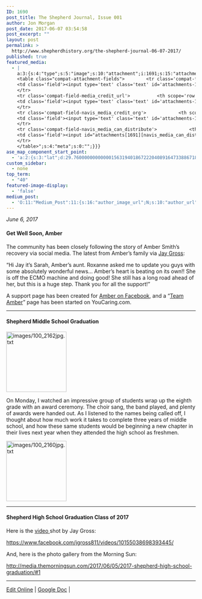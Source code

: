 ```yaml
---
ID: 1690
post_title: The Shepherd Journal, Issue 001
author: Jon Morgan
post_date: 2017-06-07 03:54:58
post_excerpt: ""
layout: post
permalink: >
  http://www.shepherdhistory.org/the-shepherd-journal-06-07-2017/
published: true
featured_media:
  - |
    a:3:{s:4:"type";s:5:"image";s:10:"attachment";i:1691;s:15:"attachment_data";a:33:{s:2:"id";i:1691;s:5:"title";s:21:"images100_2162jpg.txt";s:8:"filename";s:28:"images2F100_2162jpg.txt.jpeg";s:3:"url";s:86:"http://www.shepherdhistory.org/wp-content/uploads/2017/06/images2F100_2162jpg.txt.jpeg";s:4:"link";s:50:"http://www.shepherdhistory.org/?attachment_id=1691";s:3:"alt";s:0:"";s:6:"author";s:1:"1";s:11:"description";s:0:"";s:7:"caption";s:0:"";s:4:"name";s:21:"images100_2162jpg-txt";s:6:"status";s:7:"inherit";s:10:"uploadedTo";i:1690;s:4:"date";i:1496807199000;s:8:"modified";i:1496807211000;s:9:"menuOrder";i:0;s:4:"mime";s:10:"image/jpeg";s:4:"type";s:5:"image";s:7:"subtype";s:4:"jpeg";s:4:"icon";s:67:"http://www.shepherdhistory.org/wp-includes/images/media/default.png";s:13:"dateFormatted";s:12:"June 7, 2017";s:6:"nonces";a:3:{s:6:"update";s:10:"36a688b384";s:6:"delete";s:10:"a1124d070d";s:4:"edit";s:10:"74b48b2894";}s:8:"editLink";s:70:"http://www.shepherdhistory.org/wp-admin/post.php?post=1691&action=edit";s:4:"meta";b:0;s:10:"authorName";s:10:"Jon Morgan";s:14:"uploadedToLink";s:70:"http://www.shepherdhistory.org/wp-admin/post.php?post=1690&action=edit";s:15:"uploadedToTitle";s:33:"The Shepherd Journal - 06-07-2017";s:15:"filesizeInBytes";i:402885;s:21:"filesizeHumanReadable";s:6:"393 KB";s:6:"height";i:1875;s:5:"width";i:2500;s:11:"orientation";s:9:"landscape";s:5:"sizes";a:4:{s:9:"thumbnail";a:4:{s:6:"height";i:140;s:5:"width";i:140;s:3:"url";s:94:"http://www.shepherdhistory.org/wp-content/uploads/2017/06/images2F100_2162jpg.txt-140x140.jpeg";s:11:"orientation";s:9:"landscape";}s:6:"medium";a:4:{s:6:"height";i:252;s:5:"width";i:336;s:3:"url";s:94:"http://www.shepherdhistory.org/wp-content/uploads/2017/06/images2F100_2162jpg.txt-336x252.jpeg";s:11:"orientation";s:9:"landscape";}s:5:"large";a:4:{s:6:"height";i:578;s:5:"width";i:771;s:3:"url";s:94:"http://www.shepherdhistory.org/wp-content/uploads/2017/06/images2F100_2162jpg.txt-771x578.jpeg";s:11:"orientation";s:9:"landscape";}s:4:"full";a:4:{s:3:"url";s:86:"http://www.shepherdhistory.org/wp-content/uploads/2017/06/images2F100_2162jpg.txt.jpeg";s:6:"height";i:1875;s:5:"width";i:2500;s:11:"orientation";s:9:"landscape";}}s:6:"compat";a:2:{s:4:"item";s:1723:"<input type="hidden" name="attachments[1691][menu_order]" value="0" /><p class="media-types media-types-required-info">Required fields are marked <span class="required">*</span></p>
    <table class="compat-attachment-fields">		<tr class='compat-field-media_credit'>			<th scope='row' class='label'><label for='attachments-1691-media_credit'><span class='alignleft'>Credit</span><br class='clear' /></label></th>
    <td class='field'><input type='text' class='text' id='attachments-1691-media_credit' name='attachments[1691][media_credit]' value=''  /></td>
    </tr>
    <tr class='compat-field-media_credit_url'>			<th scope='row' class='label'><label for='attachments-1691-media_credit_url'><span class='alignleft'>Credit URL</span><br class='clear' /></label></th>
    <td class='field'><input type='text' class='text' id='attachments-1691-media_credit_url' name='attachments[1691][media_credit_url]' value=''  /></td>
    </tr>
    <tr class='compat-field-navis_media_credit_org'>			<th scope='row' class='label'><label for='attachments-1691-navis_media_credit_org'><span class='alignleft'>Organization</span><br class='clear' /></label></th>
    <td class='field'><input type='text' class='text' id='attachments-1691-navis_media_credit_org' name='attachments[1691][navis_media_credit_org]' value=''  /></td>
    </tr>
    <tr class='compat-field-navis_media_can_distribute'>			<th scope='row' class='label'><label for='attachments-1691-navis_media_can_distribute'><span class='alignleft'>Can<br />distribute?</span><br class='clear' /></label></th>
    <td class='field'><input id="attachments[1691][navis_media_can_distribute]" name="attachments[1691][navis_media_can_distribute]" type="checkbox" value="1"  /></td>
    </tr>
    </table>";s:4:"meta";s:0:"";}}}
ase_map_component_start_point:
  - 'a:2:{s:3:"lat";d:29.760000000000001563194018672220408916473388671875;s:3:"lng";d:-95.3799999999999954525264911353588104248046875;}'
custom_sidebar:
  - none
top_term:
  - "40"
featured-image-display:
  - 'false'
medium_post:
  - 'O:11:"Medium_Post":11:{s:16:"author_image_url";N;s:10:"author_url";N;s:11:"byline_name";N;s:12:"byline_email";N;s:10:"cross_link";s:2:"no";s:2:"id";N;s:21:"follower_notification";s:3:"yes";s:7:"license";s:19:"all-rights-reserved";s:14:"publication_id";s:12:"881fb60cdbf3";s:6:"status";s:4:"none";s:3:"url";N;}'
---
```

<em>June 6, 2017</em>
<h4>Get Well Soon, Amber</h4>
The community has been closely following the story of Amber Smith’s recovery via social media. The latest from Amber’s family via <a href="https://www.facebook.com/jgross811/posts/10155046112803445">Jay Gross</a>:

“Hi Jay it’s Sarah, Amber’s aunt. Roxanne asked me to update you guys with some absolutely wonderful news…
Amber’s heart is beating on its own!! She is off the ECMO machine and doing good! She still has a long road ahead of her, but this is a huge step.
Thank you for all the support!”

A support page has been created for <a href="https://www.facebook.com/Smith4901/">Amber on Facebook</a>, and a “<a href="https://www.youcaring.com/ambersmithandfamily-840699">Team Amber</a>” page has been started on YouCaring.com.

<hr />

<h4>Shepherd Middle School Graduation</h4>
<img title="" src="http://www.shepherdhistory.org/wp-content/uploads/2017/06/images2F100_2162jpg.txt.jpeg" alt="images/100_2162jpg.txt" width="160" height="160" />

On Monday, I watched an impressive group of students wrap up the eighth grade with an award ceremony. The choir sang, the band played, and plenty of awards were handed out. As I listened to the names being called off, I thought about how much work it takes to complete three years of middle school, and how these same students would be beginning a new chapter in their lives next year when they attended the high school as freshmen.

<img title="" src="http://www.shepherdhistory.org/wp-content/uploads/2017/06/images2F100_2160jpg.txt-1.jpeg" alt="images/100_2160jpg.txt" width="160" height="160" />

<hr />

<h4>Shepherd High School Graduation Class of 2017</h4>
Here is the <a href="https://www.facebook.com/jgross811/videos/10155038698393445/">video </a>shot by Jay Gross:

https://www.facebook.com/jgross811/videos/10155038698393445/

And, here is the photo gallery from the Morning Sun:

http://media.themorningsun.com/2017/06/05/2017-shepherd-high-school-graduation/#1

<hr />

<a href="https://www.penflip.com/shepherdonlinehq/the-shepherd-journal?invite=qjcyekPm">Edit Online</a> | <a href="https://docs.google.com/document/d/1zFNi4EzCh5KrsL-v0Ei2SZNl4KQhJkCnet3fteyWx2A/edit?usp=sharing">Google Doc</a> |